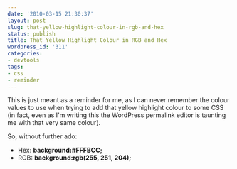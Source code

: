 ```yaml
---
date: '2010-03-15 21:30:37'
layout: post
slug: that-yellow-highlight-colour-in-rgb-and-hex
status: publish
title: That Yellow Highlight Colour in RGB and Hex
wordpress_id: '311'
categories:
- devtools
tags:
- css
- reminder
---
```


This is just meant as a reminder for me, as I can never remember the colour values to use when trying to add that yellow highlight colour to some CSS (in fact, even as I'm writing this the WordPress permalink editor is taunting me with that very same colour).

So, without further ado:

  * Hex: **background:#FFFBCC;**
  * RGB: **background:rgb(255, 251, 204);**
